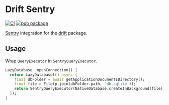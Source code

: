 # Drift Sentry

[![CI](https://github.com/utisam/drift_sentry/actions/workflows/ci.yml/badge.svg)](https://github.com/utisam/drift_sentry/actions/workflows/ci.yml)
[![pub package](https://img.shields.io/pub/v/drift_sentry.svg)](https://pub.dev/packages/drift_sentry)

[Sentry](https://sentry.io/) integration for the [drift](https://pub.dev/packages/drift) package.

## Usage

Wrap `QueryExecutor` in `SentryQueryExecutor`.

```dart
LazyDatabase _openConnection() {
  return LazyDatabase(() async {
    final dbFolder = await getApplicationDocumentsDirectory();
    final file = File(p.join(dbFolder.path, 'db.sqlite'));
    return SentryQueryExecutor(NativeDatabase.createInBackground(file));
  });
}
```
